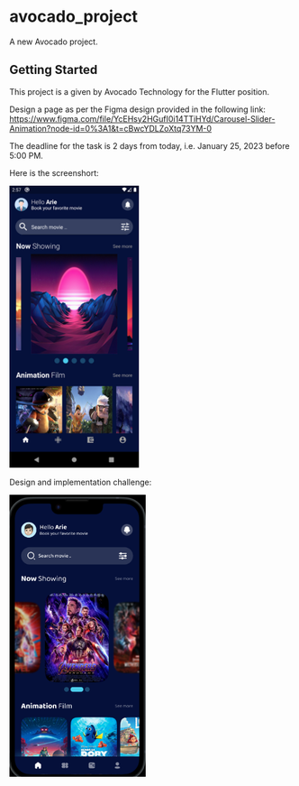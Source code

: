 # avocado_project

A new Avocado project.

## Getting Started

This project is a given by Avocado Technology for the Flutter position.

Design a page as per the Figma design provided in the following link:
<https://www.figma.com/file/YcEHsy2HGufI0i14TTiHYd/Carousel-Slider-Animation?node-id=0%3A1&t=cBwcYDLZoXtq73YM-0>

The deadline for the task is 2 days from today, i.e. January 25, 2023
before 5:00 PM.
  
Here is the screenshort:

  <img src="Screenshot_1674551568.png"
     alt="Markdown Monster icon"
     height="500em" />

Design and implementation challenge:

   <img src="Screenshot_20230123_090036.png"
      alt="Markdown Monster icon"
      height="500em" />
 